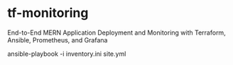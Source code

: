 # tf-monitoring
End-to-End MERN Application Deployment and Monitoring with Terraform, Ansible, Prometheus, and Grafana


ansible-playbook -i inventory.ini site.yml